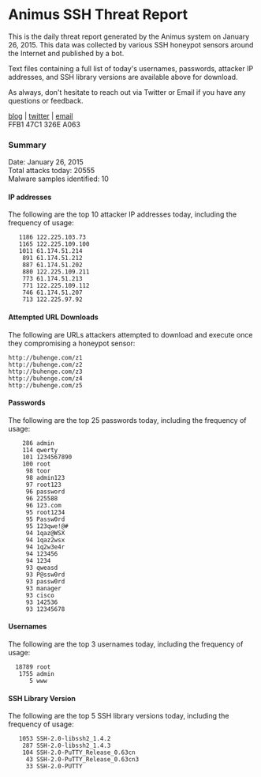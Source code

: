 # Animus SSH Threat Report

This is the daily threat report generated by the Animus system on January 26, 2015. This data was collected by various SSH honeypot sensors around the Internet and published by a bot.  

Text files containing a full list of today's usernames, passwords, attacker IP addresses, and SSH library versions are available above for download.  

As always, don't hesitate to reach out via Twitter or Email if you have any questions or feedback.  

[blog](http://morris.guru) | [twitter](https://twitter.com/andrew___morris) | [email](mailto:andrew@morris.guru)  
FFB1 47C1 326E A063  

### Summary

Date: January 26, 2015  
Total attacks today: 20555  
Malware samples identified: 10 

#### IP addresses
The following are the top 10 attacker IP addresses today, including the frequency of usage:
```
   1186 122.225.103.73
   1165 122.225.109.100
   1011 61.174.51.214
    891 61.174.51.212
    887 61.174.51.202
    880 122.225.109.211
    773 61.174.51.213
    771 122.225.109.112
    746 61.174.51.207
    713 122.225.97.92
```

#### Attempted URL Downloads
The following are URLs attackers attempted to download and execute once they compromising a honeypot sensor:
```
http://buhenge.com/z1
http://buhenge.com/z2
http://buhenge.com/z3
http://buhenge.com/z4
http://buhenge.com/z5
```

#### Passwords
The following are the top 25 passwords today, including the frequency of usage:
```
    286 admin
    114 qwerty
    101 1234567890
    100 root
     98 toor
     98 admin123
     97 root123
     96 password
     96 225588
     96 123.com
     95 root1234
     95 Passw0rd
     95 123qwe!@#
     94 1qaz@WSX
     94 1qaz2wsx
     94 1q2w3e4r
     94 123456
     94 1234
     93 qweasd
     93 P@ssw0rd
     93 passw0rd
     93 manager
     93 cisco
     93 142536
     93 12345678
```

#### Usernames
The following are the top 3 usernames today, including the frequency of usage:
```
  18789 root
   1755 admin
      5 www
```

#### SSH Library Version
The following are the top 5 SSH library versions today, including the frequency of usage:
```
   1053 SSH-2.0-libssh2_1.4.2
    287 SSH-2.0-libssh2_1.4.3
    104 SSH-2.0-PuTTY_Release_0.63cn
     43 SSH-2.0-PuTTY_Release_0.63cn3
     33 SSH-2.0-PUTTY
```
